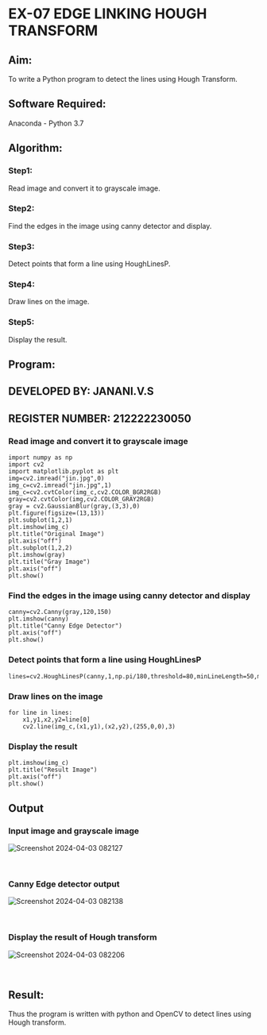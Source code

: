 # EX-07 EDGE LINKING HOUGH TRANSFORM
## Aim:
To write a Python program to detect the lines using Hough Transform.

## Software Required:
Anaconda - Python 3.7

## Algorithm:
### Step1:
Read image and convert it to grayscale image.

### Step2:
Find the edges in the image using canny detector and display.

### Step3:
Detect points that form a line using HoughLinesP.

### Step4:
Draw lines on the image.

### Step5:
Display the result.

## Program:

## DEVELOPED BY: JANANI.V.S
## REGISTER NUMBER: 212222230050


### Read image and convert it to grayscale image
```
import numpy as np
import cv2
import matplotlib.pyplot as plt
img=cv2.imread("jin.jpg",0)
img_c=cv2.imread("jin.jpg",1)
img_c=cv2.cvtColor(img_c,cv2.COLOR_BGR2RGB)
gray=cv2.cvtColor(img,cv2.COLOR_GRAY2RGB)
gray = cv2.GaussianBlur(gray,(3,3),0)
plt.figure(figsize=(13,13))
plt.subplot(1,2,1)
plt.imshow(img_c)
plt.title("Original Image")
plt.axis("off")
plt.subplot(1,2,2)
plt.imshow(gray)
plt.title("Gray Image")
plt.axis("off")
plt.show()
```
### Find the edges in the image using canny detector and display
```
canny=cv2.Canny(gray,120,150)
plt.imshow(canny)
plt.title("Canny Edge Detector")
plt.axis("off")
plt.show()
```
### Detect points that form a line using HoughLinesP
```
lines=cv2.HoughLinesP(canny,1,np.pi/180,threshold=80,minLineLength=50,maxLineGap=250)
```
### Draw lines on the image
```
for line in lines:
    x1,y1,x2,y2=line[0]
    cv2.line(img_c,(x1,y1),(x2,y2),(255,0,0),3)
```
### Display the result
```
plt.imshow(img_c)
plt.title("Result Image")
plt.axis("off")
plt.show()
```
## Output

### Input image and grayscale image
![Screenshot 2024-04-03 082127](https://github.com/abinayasangeetha/Edge-Linking-using-Hough-Transformm/assets/119393675/28902fd6-5421-4aad-af48-e2bb957c0018)


<br>

### Canny Edge detector output
![Screenshot 2024-04-03 082138](https://github.com/abinayasangeetha/Edge-Linking-using-Hough-Transformm/assets/119393675/d4cdbec3-81b6-4d8f-a351-876adc96d521)


<br>

### Display the result of Hough transform
![Screenshot 2024-04-03 082206](https://github.com/abinayasangeetha/Edge-Linking-using-Hough-Transformm/assets/119393675/8075a6ce-6878-4c91-9733-e3898ed8e496)


<br>

## Result:
Thus the program is written with python and OpenCV to detect lines using Hough transform.
